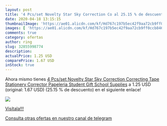 ```yaml
---
layout: post
title: '4 Pcs/set Novelty Star Sky Correction Co al 25.15 % de descuento'
date: 2020-04-18 13:15:15
thumbnailImage: 'https://ae01.alicdn.com/kf/Hd767c197b5ec42f9aa72cb9ff0ccb846t/4-Pcs-set-Novelty-Star-Sky-Correction-Correcting-Tape-Stationery-Corrector-Papeleria-Student-Gift-School-Supplies.jpg_350x350._SL200_.jpg'
images: [ 'https://ae01.alicdn.com/kf/Hd767c197b5ec42f9aa72cb9ff0ccb846t/4-Pcs-set-Novelty-Star-Sky-Correction-Correcting-Tape-Stationery-Corrector-Papeleria-Student-Gift-School-Supplies.jpg_350x350._SL200_.jpg' ]
comments: true
category: ofertas
author: ring
slug: 32855998774
description:
actualPrice: 1.25 USD
comparePrice: 1.67 USD
inStock: true
---
```


Ahora mismo tienes [4 Pcs/set Novelty Star Sky Correction Correcting Tape Stationery Corrector Papeleria Student Gift School Supplies](https://www.amazon.com/dp/32855998774/?tag=redken08-20) a 1.25 USD (original: 1.67 USD) (25.15 %  de descuento) en el siguiente enlace!

[![](https://ae01.alicdn.com/kf/Hd767c197b5ec42f9aa72cb9ff0ccb846t/4-Pcs-set-Novelty-Star-Sky-Correction-Correcting-Tape-Stationery-Corrector-Papeleria-Student-Gift-School-Supplies.jpg_350x350._SL200_.jpg)](https://www.amazon.com/dp/32855998774/?tag=redken08-20)

[Visítala!!!](https://www.amazon.com/dp/32855998774/?tag=redken08-20)

[Consulta otras ofertas en nuestro canal de telegram](https://t.me/s/ofertas25)
